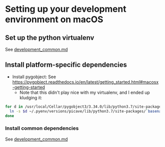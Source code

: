 # Setting up your development environment on macOS

## Set up the python virtualenv

See [development_common.md](development_common.md)

## Install platform-specific dependencies

* Install pygobject: See <https://pygobject.readthedocs.io/en/latest/getting_started.html#macosx-getting-started>
    * Note that this didn't play nice with my virtualenv, and I ended up kludging it:

```sh
for d in /usr/local/Cellar/pygobject3/3.34.0/lib/python3.7/site-packages/*; do
  ln -s $d ~/.pyenv/versions/picave/lib/python3.7/site-packages/`basename $d`;
done
```

### Install common dependencies

See [development_common.md](development_common.md)
